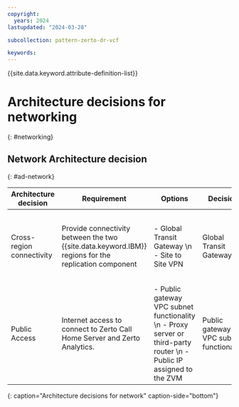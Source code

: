 ```yaml
---
copyright:
  years: 2024
lastupdated: "2024-03-28"

subcollection: pattern-zerto-dr-vcf

keywords:
---
```


{{site.data.keyword.attribute-definition-list}}

# Architecture decisions for networking
{: #networking}

## Network Architecture decision
{: #ad-network}

| **Architecture decision**                                                       | **Requirement**                                                                | **Options**                                                                                             | **Decision**                            | **Rationale**                                                                                                                                                             |
|---------------------------------------------------------------------------------|--------------------------------------------------------------------------------|---------------------------------------------------------------------------------------------------------|-----------------------------------------|---------------------------------------------------------------------------------------------------------------------------------------------------------------------------|
| Cross-region connectivity                                                       | Provide connectivity between the two {{site.data.keyword.IBM}} regions for the replication component | - Global Transit Gateway  \n -  Site to Site VPN                                                                | Global Transit Gateway                  | Connecting over VPC {{site.data.keyword.IBM_notm}} core network, allows better performance without unnecessary IPsec overhead. Zerto components can natively use TLS to communicate with each other. |
| Public Access                                                                   | Internet access to connect to Zerto Call Home Server and Zerto Analytics.      | - Public gateway VPC subnet functionality  \n -  Proxy server or third-party router  \n -  Public IP assigned to the ZVM | Public gateway VPC subnet functionality | Built-in {{site.data.keyword.vpc_short}} functionality, providing some level of security. NAT is used with no direct internet exposure of the ZVM.                                    |
{: caption="Architecture decisions for network" caption-side="bottom"}
